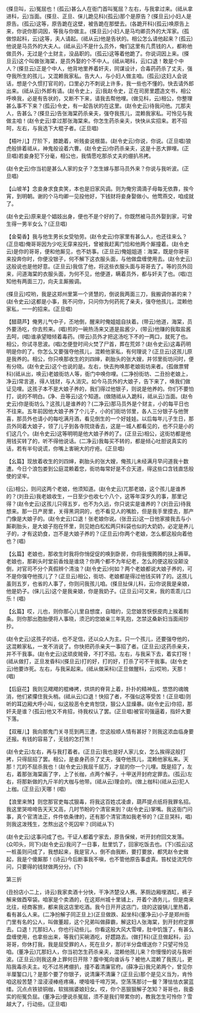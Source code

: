 <!-- { "loadSidebar": true } -->
(搽旦叫，云)冤屈也！(孤云)甚么人在衙门首叫冤屈？左右，与我拿过来。(祗从拿进科，云)当面。(搽旦、正旦、俫儿跪见科)(孤云)那个是原告？(搽旦云)小妇人是原告。(孤云)这等，原告跪在这壁，被告跪在那壁去。(各跪开科)(孤云)唤原告上来，你说你那词因，等我与你做主。(搽旦云)小妇人是马均卿员外的大浑家。(孤做惊起科，云)这等，夫人请起。(祗从云)他是告状的。相公怎么请他起来？(孤云)他说是马员外的大夫人。(祗从云)不是什么员外，俺们这里有几贯钱的人，都称他做员外，无过是个土财主，没品职的。(孤云)这等着他跪了。你说词因上来。(搽旦云)这个叫做张海棠，是员外娶的个不中人。(祗从喝科，云)口退！敢是个中人？(搽旦云)正是个中人，他背地里养着奸夫，同谋设计，合毒药药杀了丈夫，强夺我所生的孩儿，又混赖我家私。告大人，与小妇人做主咱。(孤云)这妇人会说话，想是个久惯打官司的，口里必力不刺说上许多，我一些也不懂的。快去请外郎出来。(祗从云)外郎有请。(赵令史上，云)我赵令史，正在司房里趱造文书，相公呼唤我，必是有告状的，又断不下来，请我去帮他哩。(做见科，云)相公，你整理甚么事不下来？(孤云)令史，有一起告状的在这里。(赵令史云)待我问他。兀那夫人，告甚么？(搽旦云)告张海棠药杀亲夫，强夺我孩儿，混赖我家私。可怜见与我做主咱！(赵令史云)拿过那张海棠来。你怎生药杀亲夫，快快从实招来。若不招呵，左右，与我选下大棍子者。(正旦唱)

【梧叶儿】厅阶下，膝跪着，听贱妾说根苗。(赵令史云)你说，你说。(正旦唱)狼虎般排着祗从，神鬼般设着六曹。(赵令史云)你药杀亲夫，这是十恶大罪哩。(正旦唱)若妾身犯下分毫，相公也，我情愿吃那杀丈夫的绷扒吊拷。

(赵令史云)你当初是甚么人家的女子？怎生嫁与那马员外来？你说与我听波。(正旦唱)

【山坡羊】念妾身求食卖笑，本也是旧家风调。则为俺穷滴滴子母每无依靠，挨今宵，到明朝。谢的个马均卿一见投他好，下钱财将妾身娶做小。他莺燕交，咱成就了。

(赵令史云)原来是个娼妓出身，便也不是个好的了。你既然被马员外娶到家，可曾生得一男半女么？(正旦唱)

【金菊香】我与他生男长女受劬劳。(赵令史云)你家里有甚么人，也还往来么？(正旦唱)俺哥哥因为少吃无穿来投托，曾被我赶离门恰和他两个厮撞着。(赵令史云)是你的哥哥，便和他厮见，也不妨事。(正旦云)俺姐姐道：海棠，既是你哥哥来投奔你时，你便没银子，何不解下这衣服头面，与他做盘缠使用去。(赵令史云)这般说也是他好意。(正旦云)我信了他，将这些衣服头面与哥哥去了。等的员外回来，问道海棠的衣服头面，为何不见，他便道，瞒着员外，都与奸夫了也。(唱)岂知他有两面三刀，向夫主厮搬调。

(搽旦云)哎哟，我是这郑州里第一个贤慧的，倒说我两面三刀，我搬调你甚的来？(赵令史云)这都是小事，我不问你，只问你为何药死了亲夫，强夺他孩儿，混赖他家私，一一的招来。(正旦唱)

【醋葫芦】俺男儿气中子，丕地倒，醒来时俺姐姐自扶着。(带云)他道，海棠，员外要汤吃，你去煎来。(唱)煎的一碗热汤来又道是盐酱少，(带云)他赚的我取盐酱去呵，(唱)谁承望暗倾着毒药。(带云)员外才把这汤吃下不的一两口，就死了也。相公，你试寻思波。(唱)怎便登时间火焚了尸首，葬在荒郊？(赵令史云)这毒药明明是你的了。你怎么又要强夺他孩儿，混赖他家私，有何理说？(正旦云)这孩儿原是我养的。相公，你只唤那收生的刘四婶，剃胎头的张大嫂，并邻里街坊问时，便有分晓。(赵令史云)这个也说的是。左右，快去拘唤那老娘街坊来者。(孤做票臂科)(祗从出，唤云)老娘街坊人等，衙门中唤你哩。(二净扮街坊、二丑扮老娘上，净云)常言道，得人钱财，与人消灾。如今马员外的大娘子，告下来了，唤我们做证见哩。这孩子本不是大娘子养的，我们得过他银子，则说是他养的。你们不要怕打，说的不明白。(净、丑等云)这个知道。(做随祗从入跪科，祗从云)当面。(赵令史云)你是街坊么？这孩儿是谁养的？(二净云)那马员外是个财主，小的每平日也不往来。五年前因他大娘子养了个儿子，小的们街坊邻里，各人三分银子与他贺喜，那员外也请小的每吃满月酒，看见倒生的一个好娃娃。以后每年儿子生日，那员外同着大娘子，领了儿子到各寺院烧香去，这是一城人都看见的，也不只是小的们这几个。(赵令史云)这等明明是他大娘子养的了。(正旦云)相公，这街坊都是他用钱买转了的，听不得他说话。(二净云)我每买不转的，都是倾心吐胆说真实的话，若有半句说谎，你嘴上害碗大的疔疮。(正旦唱)

【幺篇】现放着收生的刘四婶，剃胎头的张大嫂，俺孩儿未经满月早问道我十数遭。今日个浪包娄到公庭混赖着您，街坊每常好是不合天道，得这些口含钱直恁般使的坚牢。

(云)相公，则问这两个老娘，他须知道。(赵令史云)兀那老娘，这个孩儿是谁养的？(刘丑云)我老娘收生，一日至少也收七个八个，这等年深岁久的事，那里记得？(赵令史云)这孩儿只得五岁，也不为久远，你只说实是谁养的？(刘丑云)待我想来。那一日产房里，关得黑洞洞的，也不看见人的嘴脸，但是我手里摸去，那产门像是大娘子的。(赵令史云)口退！张老娘你说。(张丑云)这一日他家接我去与小厮剃胎头，是大娘子抱在怀里，则见她白松松两只料袋也似的大奶奶，必定是养儿子的，才有这奶食，岂不是大娘子养的？(正旦云)你两个老娘，怎么都这般向着他也？(唱)

【幺篇】老娘也，那收生时我将你悄促促的唤到卧房，你将我慢腾腾的扶上褥草。老娘也，那剃头时堂前香烛是谁烧？你两个都不为年纪老，怎么的便这般没颠没倒，对官司不分个真假辨个清浊？(赵令史云)何如？两个老娘都说大娘子养的，可不是你强夺他孩儿了？(正旦云)相公，街坊、老娘都是得过他钱买转了的。这孩儿虽则五岁，也省的人事了，你则问我孩儿咱。(搽旦扯俫儿科，云)你说我是亲娘，他是奶子。(俫儿云)这个是我亲娘，你是我奶子。(正旦云)可又来，我的乖乖儿口乐！(唱)

【幺篇】哎，儿也，则你那心儿里自想度，自暗约，见您娘苦恹恹皮肉上挨着荆条。则你那出胞胎便将人事晓，须汜的您娘亲三年乳抱，怎禁这桑新妇当面闹抄抄。

(赵令史云)这孩子的话，也不足信，还以众人为主。只一个孩儿，还要强夺他的，这混赖家私，一发不消说了。你快把药杀亲夫一事招了者。(正旦云)这药杀亲夫，并不干我事。(赵令史云)这顽皮贼骨，不打不招。左右，与我采下去，着实打呀！(祗从做打，正旦发昏科)(搽旦云)打的好，打的好，打杀了可不干我事。(赵令史云)他要诈死。左右，与我采起来。(祗从做采科)(正旦做醒科，云)哎哟，天那！(唱)

【后庭花】我则见飕飕的棍棒拷，烘烘的脊背上着，扑扑的精神乱，悠悠的魂魄消，他们紧攥住我头梢。(祗从云)口退！快招了者，不强似这等受苦！(正旦唱)则听的耳边厢大呼小叫，似这般恶令史肯恕饶，狠公人显燥暴。(赵令史云)你招，那奸夫是谁？(孤云)他又不肯招，待我权认了罢。(正旦唱)被官司强逼着，指奸大要下落。

【双雁儿】我向那鬼门关寻觅到两三遭，您这般顺人情有甚好？则我这浓血临身要还报。有钱的容易了，无钱的怎打煞！

(赵令史云)左右，再与我打着者。(正旦云)我也是好人家儿女，怎么挨得这般打拷，只得屈招了罢。相公，是妾身药杀了丈夫，强夺他孩儿，混赖他家私来。天那！兀的不屈杀我也！(赵令史云)我屈千屈万，才屈的你一个儿哩。既是招了，左右，着那张海棠画了字，上了长枷，点两个解子，十甲送开封府定罪去。(孤云)左右，将那新做的九斤半的大枷与他带。(祗从云)理会的。(做上枷科)(祗从云)犯人上枷。(正旦云)天哪！(唱)

【浪里来煞】则您那官吏每忒狠毒，将我这百姓忒凌虐，葫芦提点纸将我罪名招。我这里哭啼啼告天天又高，几时节盼的个清官来到？(赵令史云)掌嘴。我这衙门问事，真个官清法正，件件依条律的，还有那个清官清如我老爷的？(正旦哭科，唱)则我这泼残生，怎熬出这个死囚牢？(同祗从下)

(赵令史云)这事问成了也。干证人都着宁家去，原告保候，听开封府回文发落。(众叩头，同下)(赵令史云)我问了一日事，肚里饥了，回家吃饭去也。(下)(孤云)这一桩虽则问成了，我想起来，我是官人，倒不由我断，要打要放，都凭赵令史做起，我是个傻厮那！(诗云)今后断事我不嗔，也不管他原告事虚真。笞杖徒流凭你问，只要得的钱财做两分分。(下)

第三折

(丑扮店小二上，诗云)我家卖酒十分快，干净济楚没人赛。茅厕边厢埋酒缸，裤子解来做酉窄袋。咱家是个卖酒的，在这郑州城十里铺上，开着个酒务儿，但是南来北往，经商客旅，都来我这店里吃酒。我今日开开这店门，烧的这镟锅儿里热着，看有甚么人来。(二净扮解子同正旦上)(正旦做跌、起坐科)(董净云)小子是郑州衙门里有名的公人，叫做董超，这个兄弟叫做薛霸，解这妇人张海棠，到开封府定罪去。口退！兀那妇人，你也行动些儿。你看这般大风大雪哩，肚中饥饿了，有甚么盘缠使用，也拿些出来，等我们买碗酒吃，好趱路去。(做打科)(正旦做起科，云)哥哥，你休打我，我是屈受罪的人，死在旦夕，那讨半分盘缠送你？只望可怜见咱。(董净云)兀那妇人，你当初怎生药杀亲夫，混赖他孩儿来？你慢慢的说与我听波。(正旦云)则我这身上罪何日开除？腹中冤向谁诉与？被他人混赖了我孩儿，更陷我毒杀夫主。吃不过吊拷绷扒，撞不着清廉官府。(薛净云)我兄弟两个，曾见你半厘錾口儿？是那个要了你银子，说清廉不清廉？(正旦云)那个是见义当为，肯怜咱这般苦楚？湿浸浸棒疮疼痛，哽噎噎千啼万哭。空荡荡那讨一餐？薄怯怯衣裳蓝缕。沉点点铁锁铜枷，软揣揣婆娘妇女。哎，你个恶狠狠解子怎知？哥哥也，我委实的衔冤负屈。(董净云)便说杀冤屈，须不是我们带累你的，教我怎生可怜你？雪越大了，行动些。(正旦唱)

